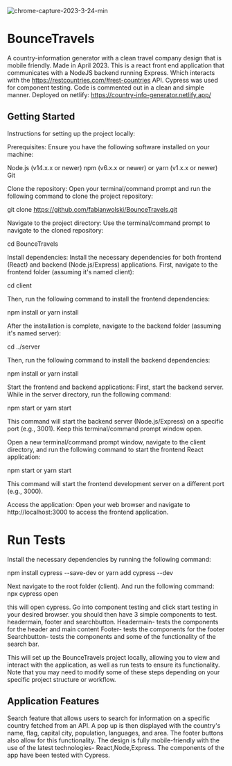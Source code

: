 ![chrome-capture-2023-3-24-min](https://user-images.githubusercontent.com/108536371/234103969-59ebeaf1-8977-4ae6-9ba4-673b65d4678d.gif)
 
# BounceTravels
A country-information generator with a clean travel company design that is mobile friendly. Made in April 2023.
This is a react front end application that communicates with a NodeJS backend running Express. Which interacts with the https://restcountries.com/#rest-countries API. Cypress was used for component testing. Code is commented out in a clean and simple manner. 
Deployed on netlify: https://country-info-generator.netlify.app/

## Getting Started

Instructions for setting up the project locally:

Prerequisites: Ensure you have the following software installed on your machine:

Node.js (v14.x.x or newer)
npm (v6.x.x or newer) or yarn (v1.x.x or newer)
Git

Clone the repository: Open your terminal/command prompt and run the following command to clone the project repository:

git clone https://github.com/fabianwolski/BounceTravels.git

Navigate to the project directory: Use the terminal/command prompt to navigate to the cloned repository:

cd BounceTravels

Install dependencies: Install the necessary dependencies for both frontend (React) and backend (Node.js/Express) applications. First, navigate to the frontend folder (assuming it's named client):

cd client

Then, run the following command to install the frontend dependencies:

npm install
or
yarn install

After the installation is complete, navigate to the backend folder (assuming it's named server):

cd ../server

Then, run the following command to install the backend dependencies:

npm install
or
yarn install

Start the frontend and backend applications: First, start the backend server. While in the server directory, run the following command:

npm start
or
yarn start

This command will start the backend server (Node.js/Express) on a specific port (e.g., 3001). Keep this terminal/command prompt window open.

Open a new terminal/command prompt window, navigate to the client directory, and run the following command to start the frontend React application:

npm start
or
yarn start

This command will start the frontend development server on a different port (e.g., 3000).

Access the application: Open your web browser and navigate to http://localhost:3000 to access the frontend application.
# Run Tests
Install the necessary dependencies by running the following command:

npm install cypress --save-dev
or
yarn add cypress --dev

Next navigate to the root folder (client). And run the following command:
npx cypress open

this will open cypress. Go into component testing and click start testing in your desired browser. 
you should then have 3 simple components to test. 
headermain, footer and searchbutton. 
Headermain- tests the components for the header and main content
Footer- tests the components for the footer
Searchbutton- tests the components and some of the functionality of the search bar.



This will set up the BounceTravels project locally, allowing you to view and interact with the application, as well as run tests to ensure its functionality. Note that you may need to modify some of these steps depending on your specific project structure or workflow.

## Application Features

Search feature that allows users to search for information on a specific country fetched from an API.
A pop up is then displayed with the country's name, flag, capital city, population, languages, and area.
The footer buttons also allow for this functionality.
The design is fully mobile-friendly with the use of the latest technologies- React,Node,Express.
The components of the app have been tested with Cypress.

